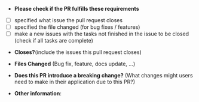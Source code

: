 
* **Please check if the PR fulfills these requirements**
- [ ] specified what issue the pull request closes
- [ ] specified the file changed  (for bug fixes / features)
- [ ] make a new issues with the tasks not finished in the issue to be closed (check if all tasks are complete)

* **Closes?**(include the issues this pull request closes)
  
* **Files Changed** (Bug fix, feature, docs update, ...)

* **Does this PR introduce a breaking change?** (What changes might users need to make in their application due to this PR?)

* **Other information**: